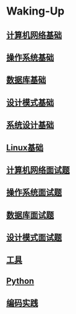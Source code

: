 # Waking-Up

## [计算机网络基础](./计算机基础/计算机网络%20-%20目录.md)

## [操作系统基础](./计算机基础/计算机操作系统%20-%20目录.md)

## [数据库基础](./计算机基础/数据库系统原理.md)

## [设计模式基础](./计算机基础/设计模式%20-%20目录.md)

## [系统设计基础](./计算机基础/系统设计.md)

## [Linux基础](./计算机基础/Linux.md)


## [计算机网络面试题](./面试笔记/Computer%20Network.md)

## [操作系统面试题](./面试笔记/Operating%20Systems.md)


## [数据库面试题](./面试笔记/Database.md)


## [设计模式面试题](./面试笔记/Design%20Pattern.md)


## [工具](./面试笔记/Git-ComdLine-REST.md)


## [Python](./面试笔记/Python%20Handbook.md)

## [编码实践](./计算机基础/编码实践.md)


